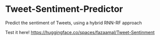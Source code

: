 # Tweet-Sentiment-Predictor
Predict the sentiment of Tweets, using a hybrid RNN-RF approach

Test it here! https://huggingface.co/spaces/fazaamal/Tweet-Sentinment
